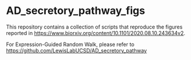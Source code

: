 # AD_secretory_pathway_figs

This repository contains a collection of scripts that reproduce the figures reported in https://www.biorxiv.org/content/10.1101/2020.08.10.243634v2.

For Expression-Guided Random Walk, please refer to https://github.com/LewisLabUCSD/AD_secretory_pathway 

